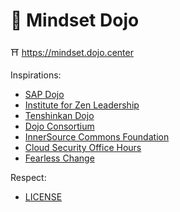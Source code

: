 # 🥋 Mindset Dojo

⛩️ <https://mindset.dojo.center>

Inspirations:

* [SAP Dojo](https://github.com/sap-samples/dojo)
* [Institute for Zen Leadership](https://zenleader.global)
* [Tenshinkan Dojo](https://japaneseculturecenter.com/classes/aikido)
* [Dojo Consortium](https://dojoconsortium.org)
* [InnerSource Commons Foundation](https://innersourcecommons.org)
* [Cloud Security Office Hours](https://csoh.org)
* [Fearless Change](https://fearlesschangepatterns.com)

Respect:

* [LICENSE](LICENSE.md)

